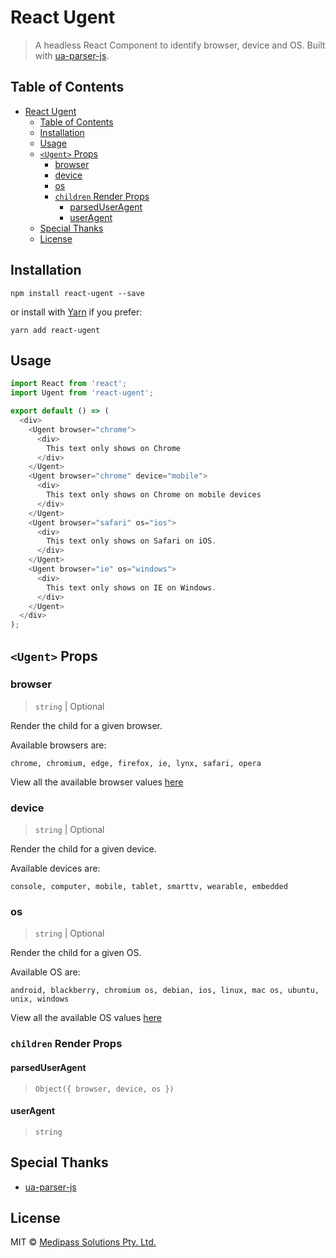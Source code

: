 # React Ugent

> A headless React Component to identify browser, device and OS. Built with [ua-parser-js](https://github.com/faisalman/ua-parser-js#methods).

## Table of Contents

- [React Ugent](#react-ugent)
  - [Table of Contents](#table-of-contents)
  - [Installation](#installation)
  - [Usage](#usage)
  - [`<Ugent>` Props](#ugent-props)
    - [browser](#browser)
    - [device](#device)
    - [os](#os)
    - [`children` Render Props](#children-render-props)
      - [parsedUserAgent](#parseduseragent)
      - [userAgent](#useragent)
  - [Special Thanks](#special-thanks)
  - [License](#license)

## Installation

```
npm install react-ugent --save
```

or install with [Yarn](https://yarnpkg.com) if you prefer:

```
yarn add react-ugent
```

## Usage

```js
import React from 'react';
import Ugent from 'react-ugent';

export default () => (
  <div>
    <Ugent browser="chrome">
      <div>
        This text only shows on Chrome
      </div>
    </Ugent>
    <Ugent browser="chrome" device="mobile">
      <div>
        This text only shows on Chrome on mobile devices
      </div>
    </Ugent>
    <Ugent browser="safari" os="ios">
      <div>
        This text only shows on Safari on iOS.
      </div>
    </Ugent>
    <Ugent browser="ie" os="windows">
      <div>
        This text only shows on IE on Windows.
      </div>
    </Ugent>
  </div>
);
```

## `<Ugent>` Props

### browser

> `string` | Optional

Render the child for a given browser.

Available browsers are:

```
chrome, chromium, edge, firefox, ie, lynx, safari, opera
```
View all the available browser values [here](https://github.com/faisalman/ua-parser-js#methods)

### device

> `string` | Optional

Render the child for a given device.

Available devices are:

```
console, computer, mobile, tablet, smarttv, wearable, embedded
```

### os

> `string` | Optional

Render the child for a given OS.

Available OS are:

```
android, blackberry, chromium os, debian, ios, linux, mac os, ubuntu, unix, windows
```
View all the available OS values [here](https://github.com/faisalman/ua-parser-js#methods)

### `children` Render Props

#### parsedUserAgent

> `Object({ browser, device, os })`

#### userAgent

> `string`

## Special Thanks

- [ua-parser-js](https://github.com/faisalman/ua-parser-js#methods)

## License

MIT © [Medipass Solutions Pty. Ltd.](https://github.com/medipass)
